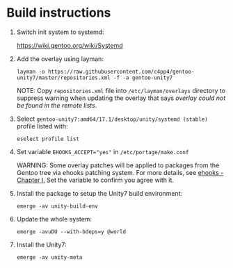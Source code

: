 # Build instructions

1. Switch init system to systemd:

   https://wiki.gentoo.org/wiki/Systemd

2. Add the overlay using layman:

   `layman -o https://raw.githubusercontent.com/c4pp4/gentoo-unity7/master/repositories.xml -f -a gentoo-unity7`

   NOTE: Copy `repositories.xml` file into `/etc/layman/overlays` directory to suppress warning when updating the overlay that says *overlay could not be found in the remote lists*.

3. Select `gentoo-unity7:amd64/17.1/desktop/unity/systemd (stable)` profile listed with:

   `eselect profile list`

5. Set variable `EHOOKS_ACCEPT="yes"` in `/etc/portage/make.conf`

   WARNING: Some overlay patches will be applied to packages from the Gentoo tree via ehooks patching system. For more details, see [ehooks - Chapter I.][ehooks] Set the variable to confirm you agree with it.

4. Install the package to setup the Unity7 build environment:

   `emerge -av unity-build-env`

5. Update the whole system:

   `emerge -avuDU --with-bdeps=y @world`

6. Install the Unity7:

   `emerge -av unity-meta`

[//]: # (LINKS)
[ehooks]: ehooks.md
